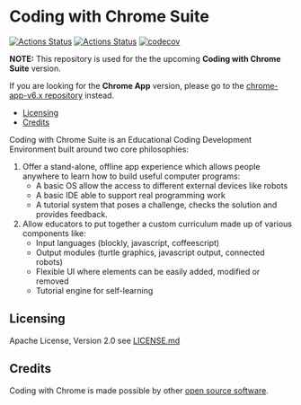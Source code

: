# Coding with Chrome Suite

[![Actions Status](https://github.com/google/coding-with-chrome/workflows/Unit%20Tests/badge.svg)](https://github.com/google/coding-with-chrome/actions/workflows/unit_tests.yml)
[![Actions Status](https://github.com/google/coding-with-chrome/workflows/Lint/badge.svg)](https://github.com/google/coding-with-chrome/actions/workflows/lint.yml)
[![codecov](https://codecov.io/gh/google/coding-with-chrome/branch/main/graph/badge.svg?token=FZmp5u7mO9)](https://codecov.io/gh/google/coding-with-chrome)

**NOTE:**
This repository is used for the the upcoming **Coding with Chrome Suite** version.

If you are looking for the **Chrome App** version, please go to the
[chrome-app-v6.x repository][1] instead.

- [Licensing](#licensing)
- [Credits](#credits)

Coding with Chrome Suite is an Educational Coding Development Environment built
around two core philosophies:

1. Offer a stand-alone, offline app experience which allows people anywhere to
   learn how to build useful computer programs:
   - A basic OS allow the access to different external devices like robots
   - A basic IDE able to support real programming work
   - A tutorial system that poses a challenge, checks the solution and
     provides feedback.
2. Allow educators to put together a custom curriculum made up of various
   components like:
   - Input languages (blockly, javascript, coffeescript)
   - Output modules (turtle graphics, javascript output, connected robots)
   - Flexible UI where elements can be easily added, modified or removed
   - Tutorial engine for self-learning

## Licensing

Apache License, Version 2.0 see [LICENSE.md](LICENSE.md)

## Credits

Coding with Chrome is made possible by other [open source software](NOTICE.md).

[1]:https://github.com/google/coding-with-chrome/tree/chrome-app-v6.x
[2]:https://cla.developers.google.com/
